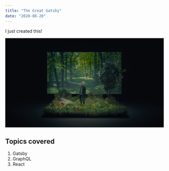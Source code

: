 ```yaml
---
title: "The Great Gatsby"
date: "2020-08-20"
---
```


I just created this!

![Porter Robinson](../gatsby/something-comforting.png)

## Topics covered

1. Gatsby
2. GraphQL
3. React